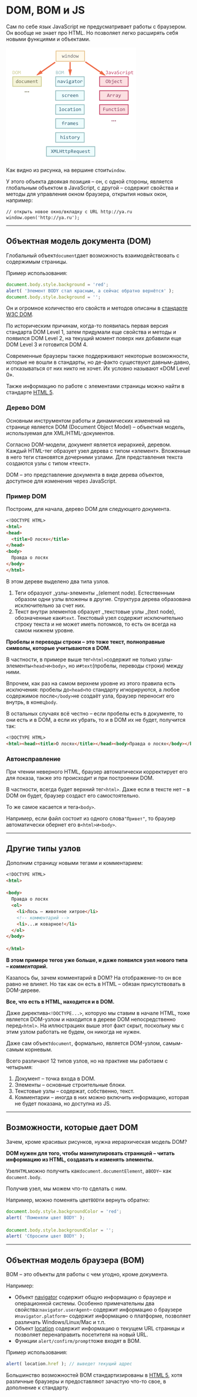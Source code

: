# DOM, BOM и JS

Сам по себе язык JavaScript не предусматривает работы с браузером. Он вообще не знает про HTML. Но позволяет легко расширять себя новыми функциями и объектами.

![](/assets/dom.png)

Как видно из рисунка, на вершине стоит`window`.

У этого объекта двоякая позиция – он, с одной стороны, является глобальным объектом в JavaScript, с другой – содержит свойства и методы для управления окном браузера, открытия новых окон, например:

```
// открыть новое окно/вкладку с URL http://ya.ru
window.open('http://ya.ru');
```

---

## Объектная модель документа \(DOM\)

Глобальный объект`document`дает возможность взаимодействовать с содержимым страницы.

Пример использования:

```js
document.body.style.background = 'red';
alert( 'Элемент BODY стал красным, а сейчас обратно вернётся' );
document.body.style.background = '';
```

Он и огромное количество его свойств и методов описаны в [стандарте W3C DOM](http://www.w3.org/DOM/DOMTR).

По историческим причинам, когда-то появилась первая версия стандарта DOM Level 1, затем придумали еще свойства и методы и появился DOM Level 2, на текущий момент поверх них добавили еще DOM Level 3 и готовится DOM 4.

Современные браузеры также поддерживают некоторые возможности, которые не вошли в стандарты, но де-факто существуют давным-давно, и отказываться от них никто не хочет. Их условно называют «DOM Level 0».

Также информацию по работе с элементами страницы можно найти в стандарте [HTML 5](http://www.w3.org/TR/html5/Overview.html).

### Дерево DOM

Основным инструментом работы и динамических изменений на странице является DOM \(Document Object Model\) – объектная модель, используемая для XML/HTML-документов.

Согласно DOM-модели, документ является иерархией, деревом. Каждый HTML-тег образует узел дерева с типом «элемент». Вложенные в него теги становятся дочерними узлами. Для представления текста создаются узлы с типом «текст».

DOM – это представление документа в виде дерева объектов, доступное для изменения через JavaScript.

### Пример DOM

Построим, для начала, дерево DOM для следующего документа.

```markdown
<!DOCTYPE HTML>
<html>
<head>
  <title>О лосях</title>
</head>
<body>
  Правда о лосях
</body>
</html>
```

В этом дереве выделено два типа узлов.

1. Теги образуют _узлы-элементы _\(element node\). Естественным образом одни узлы вложены в другие. Структура дерева образована исключительно за счет них.
2. Текст внутри элементов образует _текстовые узлы _\(text node\), обозначенные как`#text`. Текстовый узел содержит исключительно строку текста и не может иметь потомков, то есть он всегда на самом нижнем уровне.

**Пробелы и переводы строки – это тоже текст, полноправные символы, которые учитываются в DOM.**

В частности, в примере выше тег`<html>`содержит не только узлы-элементы`<head>`и`<body>`, но и`#text`\(пробелы, переводы строки\) между ними.

Впрочем, как раз на самом верхнем уровне из этого правила есть исключения: пробелы до`<head>`по стандарту игнорируются, а любое содержимое после`</body>`не создаёт узла, браузер переносит его внутрь, в конец`body`.

В остальных случаях всё честно – если пробелы есть в документе, то они есть и в DOM, а если их убрать, то и в DOM их не будет, получится так:

```markdown
<!DOCTYPE HTML>
<html><head><title>О лосях</title></head><body>Правда о лосях</body></html>
```

### Автоисправление

При чтении неверного HTML, браузер автоматически корректирует его для показа, также это происходит и при построении DOM.

В частности, всегда будет верхний тег`<html>`. Даже если в тексте нет – в DOM он будет, браузер создаст его самостоятельно.

То же самое касается и тега`<body>`.

Например, если файл состоит из одного слова`"Привет"`, то браузер автоматически обернет его в`<html>`и`<body>`.

---

## Другие типы узлов

Дополним страницу новыми тегами и комментарием:

```markdown
<!DOCTYPE HTML>
<html>

<body>
  Правда о лосях
  <ol>
    <li>Лось — животное хитрое</li>
    <!-- комментарий -->
    <li>...и коварное!</li>
  </ol>
</body>

</html>
```

**В этом примере тегов уже больше, и даже появился узел нового типа – **_**комментарий**_**.**

Казалось бы, зачем комментарий в DOM? На отображение-то он все равно не влияет. Но так как он есть в HTML – обязан присутствовать в DOM-дереве.

**Все, что есть в HTML, находится и в DOM.**

Даже директива`<!DOCTYPE...>`, которую мы ставим в начале HTML, тоже является DOM-узлом и находится в дереве DOM непосредственно перед`<html>`. На иллюстрациях выше этот факт скрыт, поскольку мы с этим узлом работать не будем, он никогда не нужен.

Даже сам объект`document`, формально, является DOM-узлом, самым-самым корневым.

Всего различают 12 типов узлов, но на практике мы работаем с четырьмя:

1. Документ – точка входа в DOM.
2. Элементы – основные строительные блоки.
3. Текстовые узлы – содержат, собственно, текст.
4. Комментарии – иногда в них можно включить информацию, которая не будет показана, но доступна из JS.

---

## Возможности, которые дает DOM

Зачем, кроме красивых рисунков, нужна иерархическая модель DOM?

**DOM нужен для того, чтобы манипулировать страницей – читать информацию из HTML, создавать и изменять элементы.**

Узел`HTML`можно получить как`document.documentElement`, а`BODY`– как `document.body`.

Получив узел, мы можем что-то сделать с ним.

Например, можно поменять цвет`BODY`и вернуть обратно:

```js
document.body.style.backgroundColor = 'red';
alert( 'Поменяли цвет BODY' );

document.body.style.backgroundColor = '';
alert( 'Сбросили цвет BODY' );
```

---

## Объектная модель браузера \(BOM\)

BOM – это объекты для работы с чем угодно, кроме документа.

Например:

* Объект [navigator](https://developer.mozilla.org/en/DOM/window.navigator) содержит общую информацию о браузере и операционной системы. Особенно примечательны два свойства:`navigator.userAgent`– содержит информацию о браузере и`navigator.platform`– содержит информацию о платформе, позволяет различать Windows/Linux/Mac и т.п.
* Объект [location](https://developer.mozilla.org/en-US/docs/Web/API/Window.location) содержит информацию о текущем URL страницы и позволяет перенаправить посетителя на новый URL.
* Функции `alert/confirm/prompt`тоже входят в BOM.

Пример использования:

```js
alert( location.href ); // выведет текущий адрес
```

Большинство возможностей BOM стандартизированы в [HTML 5](http://www.w3.org/TR/html5/Overview.html), хотя различные браузеры и предоставляют зачастую что-то свое, в дополнение к стандарту.

